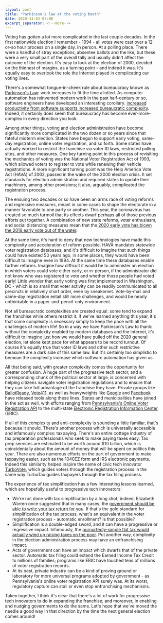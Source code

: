 ```yaml
---
layout: post
title: "Parkinson's law at the voting booth"
date: 2020-11-03 07:00
excerpt_separator: <!--more-->
---
```


Voting has gotten a lot more complicated in the last couple decades. In the first nationwide election I remember - 1994 - all votes were cast over a 12-or-so hour process on a single day. In person. At a polling place. There were a handful of stray exceptions, absentee ballots and the like, but these were a very small part of the overall tally and usually didn't affect the outcome of the election. It's easy to look at the election of 2000, decided on the thinnest of margins, as a turning point - and indeed it was. It's equally easy to overlook the role the Internet played in complicating our voting lives.

<!--more-->

There's a somewhat tongue-in-cheek rule about bureaucracy known as [Parkinson's Law](https://www.economist.com/news/1955/11/19/parkinsons-law): work increases to fit the time allotted. As computer automation has reinvented modern work in the past half-century or so, software engineers have developed an interesting corollary: [increased productivity from software supports increased bureaucratic complexity](https://www.berglas.org/Articles/ImportantThatSoftwareFails/ImportantThatSoftwareFails.html). Indeed, it certainly does seem that bureaucracy has become ever-more-complex in every direction you look.

Among other things, voting and election administration have become significantly more complicated in the two dozen or so years since that fateful midterm election. States have begun to support early voting, same-day registration, online voter registration, and so forth. Some states have actually worked to restrict the franchise via voter ID laws, restricted polling sites, and other measures. One key turning point in this process of revisiting the mechanics of voting was the National Voter Registration Act of 1993, which allowed voters to register to vote while renewing their vehicle registrations. A more significant turning point was the Help America Vote Act (HAVA) of 2002, passed in the wake of the 2000 election crisis. It set standards for election administration and required states to update their machinery, among other provisions; it also, arguably, complicated the registration process.

The ensuing two decades or so have been an arms race of voting reforms and regressive measures, meant in some cases to shape the electorate in a manner favorable to one party or another. This year, the coronavirus has created so much turmoil that its effects dwarf perhaps all of those previous efforts put together. A combination of new state reforms, voter enthusiasm, and social distancing measures mean that the [2020 early vote has blown the 2016 early vote out of the water](https://www.cnn.com/2020/10/31/politics/2020-early-voting-90-million-voted/index.html).

At the same time, it's hard to deny that new technologies have made this complexity and acceleration of reform possible. HAVA mandates statewide voter registration databases, and it's difficult to imagine that such things could have existed 50 years ago; in some places, they would have been difficult to imagine even in 1994. At the same time these databases enable further reforms. Imagine how difficult it would be to administer an election in which voters could vote either early, or in-person, if the administrator did not know who was registered to vote and whether those people had voted early! Little wonder that early voting was first implemented in Washington, DC - which is so small that voter activity can be readily communicated to all precincts in relatively short order, even by sneakernet. Vote-by-mail and same-day registration entail still more challenges, and would be nearly unthinkable in a paper-and-pencil-only environment.

Not all bureaucratic complexities are created equal: some tend to expand the franchise while others restrict it. If we've learned anything this year, it's that some complexity is necessary simply to keep the pace with all the challenges of modern life! So in a way we have Parkinson's Law to thank: without the complexity enabled by modern databases and the Internet, it's difficult to imagine just how we would have pulled off the 2020 general election, let alone kept pace for what appears to be record turnout. Of course it's equally true that voter ID laws and other such restrictive measures are a dark side of this same law. But it's certainly too simplistic to bemoan the complexity increase which software automation has given us.

All that being said, with greater complexity comes the opportunity for greater confusion. A huge part of the progressive tech sector, and a corresponding chunk of the political sector at large, is concerned with helping citizens navigate voter registration regulations and to ensure that they can take full advantage of the franchise they have. Private groups like [BallotReady](https://www.ballotready.org/), [Vote411](https://vote411.org), as well as heavyweights like [Google](https://developers.google.com/civic-information) and [Facebook](https://www.facebook.com/votinginformationcenter) have released tools along these lines. States and municipalities have joined in the act as well, with efforts ranging from [Pennsylvania's Online Voter Registration API](https://www.dos.pa.gov/VotingElections/OtherServicesEvents/Pages/PA-Online-Voter-Registration-Web-API---RFC.aspx) to the multi-state [Electronic Registration Information Center](https://ericstates.org/) (ERIC).

If all of this complexity and anti-complexity is sounding a little familiar, that's because it should. There's another process which is universally accessible and infamously complex: taxpaying. There's an entire cottage industry of tax preparation professionals who seek to make paying taxes easy. Tax prep services are estimated to be worth around $10 billion, which is coincidentally about the amount of money that will be spent on politics this year. There are also numerous efforts on the part of government to make taxpaying easier, such as the 1040EZ form and IRS electronic payments. Indeed this similarity helped inspire the name of civic tech innovator [TurboVote](https://turbovote.org/), which guides voters through the registration process in the same way TurboTax guides taxpayers through the tax filing process.

The experience of tax simplification has a few interesting lessons learned, which are hopefully useful to progressive tech innovators:

* We're not done with tax simplification by a long shot; indeed, Elizabeth Warren once suggested that in many cases, the [government should be able to write your tax return for you](https://www.vox.com/2016/4/13/11417676/elizabeth-warren-tax-return-free-filing-tax-day-intuit-hr-block-turbotax-automatic-simple). If that's the gold standard for simplification of the tax process, what's an equivalent in the voter registration process - automatic enrollment? Is that possible?
* Simplification is a double-edged sword, and it can have a progressive or regressive impact. Infamously, the [purportedly-simple flat tax would actually wind up raising taxes on the poor](https://robertreich.org/post/11753807617). Put another way, complexity in the election administration process may have an enfranchising impact.
* Acts of government can have an impact which dwarfs that of the private sector. Automatic tax filing could extend the Earned Income Tax Credit to millions of families; programs like ERIC have touched tens of millions of voter registration records.
* At its best, private industry can be a kind of proving ground or laboratory for more universal programs adopted by government - as Pennsylvania's online voter registration API surely was. At its worst, regulatory capture can stall or even stop enfranchising mechanisms.

Taken together, I think it's clear that there's a lot of work for progressive tech innovators to do in expanding the franchise; and moreover, in enabling and nudging governments to do the same. Let's hope that we've moved the needle a good way in that direction by the time the next general election comes around!